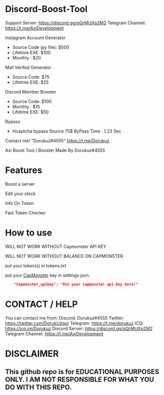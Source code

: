 
# Discord-Boost-Tool

Support Server: https://discord.gg/qQrMUXp2M2
Telegram Channel: https://t.me/AxiDevelopment

Instagram Account Generator
- Source Code (py file): $500
- Lifetime EXE: $100
- Monthly : $20

Mail Verifed Generator
- Source Code: $75
- Lifetime EXE: $25

Discord Member Booster
- Source Code: $100 
- Monthly : $15
- Lifetime EXE: $50

Bypass
- Hcaptcha bypass Source 75$
  ByPass Time : 1.23 Sec

Contact me! "Dorukuz#4555"
            https://t.me/Dorukuz

Axi Boost Tool / Booster Made By Dorukuz#4555

# Features


Boost a server

Edit your stock   

Info On Token

Fast Token Checker

# How to use

WILL NOT WORK WITHOUT Capmonster API KEY

WILL NOT WORK WITHOUT BALANCE ON CAPMONSTER

put your token(s) in tokens.txt

put your [CapMonster](https://capmonster.cloud) key in settings.json.

```json
    "Capmonster_apikey": "Put your capmonster api key here!"
```

# CONTACT / HELP

You can contact me from:
Discord: Dorukuz#4555
Twitter: https://twitter.com/DorukUzgur
Telegram: https://t.me/dorukuz
ICQ: https://icq.im/Dorukuz
Discord Server: https://discord.gg/qQrMUXp2M2
Telegram Channel: https://t.me/AxiDevelopment
# DISCLAIMER

## This github repo is for EDUCATIONAL PURPOSES ONLY. I AM NOT RESPONSIBLE FOR WHAT YOU DO WITH THIS REPO.
